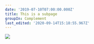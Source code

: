 ```yaml
---
date: '2019-07-10T07:00:00.000Z'
title: This is a subpage
groupIn: Complement
last_edited: '2020-09-14T15:18:55.967Z'
---
```


![](/images/paz-arando-ZHmvek0kJW8-unsplash.jpg)